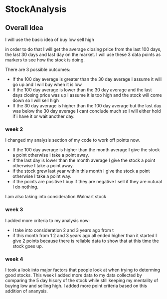 # StockAnalysis

## Overall Idea
I will use the basic idea of buy low sell high 

in order to do that I will get the average closing price from the last 100 days, the last 30 days and last day on the market. I will use these 3 data points as markers to see how the stock is doing.

There are 3 possible outcomes:

- If the 100 day average is greater than the 30 day average I assume it will go up and I will buy when it is low
- If the 100 day average is lower than the 30 day average and the last days closing price was up I assume it is too high and the stock will come down so I will sell high
- If the 30 day average is higher than the 100 day average but the last day was below the 30 day average I cant conclude much so I will either hold if i have it or wait another day.
    
    
### week 2

I changed my analysis section of my code to work off points now. 
- If the 100 day average is higher than the month average I give the stock a point otherwise I take a point away.
- if the last day is lower than the month average I give the stock a point otherwise I take a point away.
- if the stock grew last year within this month I give the stock a point otherwise I take a point way.
- if the points are positive I buy if they are negative I sell if they are nutural I do nothing.

I am also taking into consideration Walmart stock

### week 3
I added more criteria to my analysis now: 
- I take into consideration 2 and 3 years ago from t
- if this month from 1 2 and 3 years ago all ended higher than it started I give 2 points because there is reliable data to show that at this time the stock goes up.

### week 4
I took a look into major factors that people look at when trying to determing good stocks. This week I added more data to my data collected by comparing the 5 day hisory of the stock while still keeping my mentality of buying low and selling high. I added more point criteria based on this addition of ananysis. 

